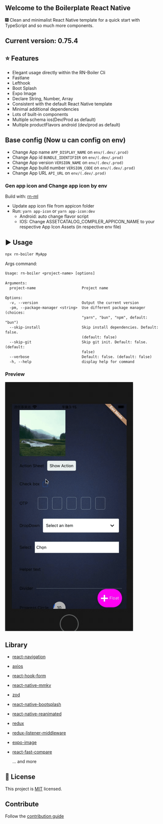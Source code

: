 ## Welcome to the Boilerplate React Native

:fireworks: Clean and minimalist React Native template for a quick start with TypeScript and so much more components.

## Current version: 0.75.4

## :star: Features

- Elegant usage directly within the RN-Boiler Cli
- Fastlane
- Lefthook
- Boot Splash
- Expo Image
- Declare String, Number, Array
- Consistent with the default React Native template
- Minimal additional dependencies
- Lots of built-in components
- Multiple schema ios(Dev/Prod as default)
- Multiple productFlavors android (dev/prod as default)

## Base config (Now u can config on env)

- Change App name `APP_DISPLAY_NAME` on `env/(.dev/.prod)`
- Change App id `BUNDLE_IDENTIFIER` on `env/(.dev/.prod)`
- Change App version `VERSION_NAME` on `env/(.dev/.prod)`
- Change App build number `VERSION_CODE` on `env/(.dev/.prod)`
- Change App URL `API_URL` on `env/(.dev/.prod)`

### Gen app icon and Change app icon by env

Build with: [rn-ml](https://github.com/ngocle2497/cli-tools)

- Update app icon file from appicon folder
- Run: `yarn app-icon` or `yarn app-icon:dev`
  - Android: auto change flavor script
  - IOS: Change ASSETCATALOG_COMPILER_APPICON_NAME to your respective App Icon Assets (in respective env file)

## :arrow_forward: Usage

```sh
npx rn-boiler MyApp
```

Args command:

```
Usage: rn-boiler <project-name> [options]

Arguments:
  project-name                     Project name

Options:
  -v, --version                    Output the current version
  -pm, --package-manager <string>  Use different package manager (choices:
                                   "yarn", "bun", "npm", default: "bun")
  --skip-install                   Skip install dependencies. Default: false.
                                   (default: false)
  --skip-git                       Skip git init. Default: false. (default:
                                   false)
  --verbose                        Default: false. (default: false)
  -h, --help                       display help for command
```

<h3>Preview</h3>
<img src="./preview.gif">

## Library

- [react-navigation](https://reactnavigation.org)
- [axios](https://axios-http.com)
- [react-hook-form](https://www.react-hook-form.com)
- [react-native-mmkv](https://github.com/mrousavy/react-native-mmkv)
- [zod](https://github.com/colinhacks/zod)
- [react-native-bootsplash](https://github.com/zoontek/react-native-bootsplash)
- [react-native-reanimated](https://github.com/software-mansion/react-native-reanimated#readme)
- [redux](http://redux.js.org)
- [redux-listener-middleware](https://redux-toolkit.js.org/api/createListenerMiddleware)
- [expo-image](https://docs.expo.dev/versions/latest/sdk/image/)
- [react-fast-compare](https://github.com/FormidableLabs/react-fast-compare)

  ... and more

## :bookmark: License

This project is [MIT](LICENSE) licensed.

## Contribute

Follow the [contribution guide](CONTRIBUTE.MD)
